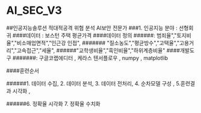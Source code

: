 # AI_SEC_V3

##인공지능솔루션 적대적공격 위험 분석 AI보안 전문가
###1. 인공지능 분야 : 선형회귀
####데이터 : 보스턴 주택 평균가격
####데이터 정의 
######: 범죄율","토지비율","비소매업면적","인근강 인접",
             ####### "질소농도","평균방수","고택율","고용거리","고속접근","세율",
              ######"교학생비율","흑인비율","하위계층비율"
####개발도구 
#######: 구글코랩에디터 , 케라스 텐서플로우 , numpy , matplotlib

####훈련순서

######1. 데이터 수집, 2. 데이터 분석, 3. 데이터 전처리, 4. 순차모델 구성 , 5.훈련결과 시각화 ,

######6. 정확율 시각화 7. 정확율 수치화
